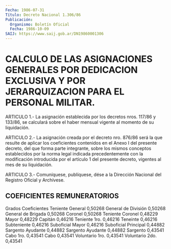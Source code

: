 ```yaml
---
Fecha: 1986-07-31
Título: Decreto Nacional 1.306/86
Publicación:
  Organismo: Boletín Oficial
  Fecha: 1986-10-09
SAIJ: https://www.saij.gob.ar/DN19860001306
---
```

# CALCULO DE LAS ASIGNACIONES GENERALES POR DEDICACION EXCLUSIVA Y POR JERARQUIZACION PARA EL PERSONAL MILITAR.

<a id="1"></a>
ARTICULO 1.- La asignación establecida por los decretos nros. 117/86 y 133/86, se calculará sobre el haber mensual vigente al momento de su liquidación.

<a id="2"></a>
ARTICULO 2.- La asignación creada por el decreto nro. 876/86 será la que resulte de aplicar los coeficientes contenidos en el Anexo I del presente decreto, del que forma parte integrante, sobre los mismos conceptos establecidos por la norma legal indicada precedentemente con la modificación introducida por el artículo 1 del presente decreto, vigentes al mes de su liquidación.

<a id="3"></a>
ARTICULO 3.- Comuníquese, publíquese, dése a la Dirección Nacional del Registro Oficial y Archívese.

## COEFICIENTES REMUNERATORIOS

<a id="1"></a>
Grados                                       Coeficientes Teniente General                                  0,50268 General de División                               0,50268 General de Brigada                                0,50268 Coronel                                           0,50268 Teniente Coronel                                  0,48229 Mayor                                             0,48229 Capitán                                           0,46216 Teniente 1ro.                                     0,46216 Teneinte                                          0,46216 Subteniente                                       0,46216 Suboficial Mayor                                  0,46216 Suboficial Principal                              0,44882 Sargento Ayudante                                 0,44882 Sargento Ayudante                                 0,44882 Sargento                                          0,43541 Cabo 1ro.                                         0,43541 Cabo                                              0,43541 Voluntario 1ro.                                   0,43541 Voluntario 2do.                                   0,43541